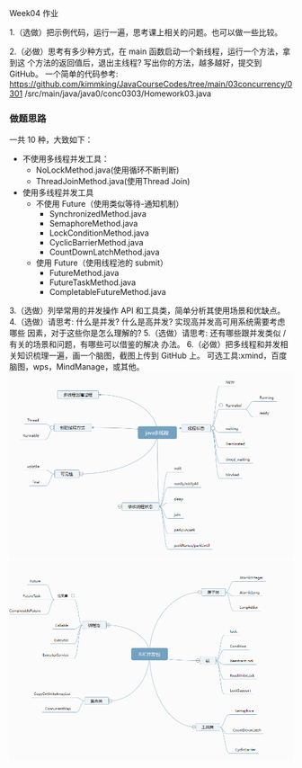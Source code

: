 
Week04 作业

1.（选做）把示例代码，运行一遍，思考课上相关的问题。也可以做一些比较。

2.（必做）思考有多少种方式，在 main 函数启动一个新线程，运行一个方法，拿到这
个方法的返回值后，退出主线程? 写出你的方法，越多越好，提交到 GitHub。
一个简单的代码参考:  https://github.com/kimmking/JavaCourseCodes/tree/main/03concurrency/0301 /src/main/java/java0/conc0303/Homework03.java

### 做题思路

一共 10 种，大致如下：

- 不使用多线程并发工具：
  - NoLockMethod.java(使用循环不断判断)
  - ThreadJoinMethod.java(使用Thread Join)
- 使用多线程并发工具
  - 不使用 Future（使用类似等待-通知机制）
    - SynchronizedMethod.java
    - SemaphoreMethod.java
    - LockConditionMethod.java
    - CyclicBarrierMethod.java
    - CountDownLatchMethod.java
  - 使用 Future（使用线程池的 submit）
    - FutureMethod.java
    - FutureTaskMethod.java
    - CompletableFutureMethod.java


3.（选做）列举常用的并发操作 API 和工具类，简单分析其使用场景和优缺点。
4.（选做）请思考: 什么是并发? 什么是高并发? 实现高并发高可用系统需要考虑哪些 因素，对于这些你是怎么理解的?
5.（选做）请思考: 还有哪些跟并发类似 / 有关的场景和问题，有哪些可以借鉴的解决 办法。
6.（必做）把多线程和并发相关知识梳理一遍，画一个脑图，截图上传到 GitHub 上。 可选工具:xmind，百度脑图，wps，MindManage，或其他。
![](java多线程脑图.png)![](JUC并发包脑图.png)